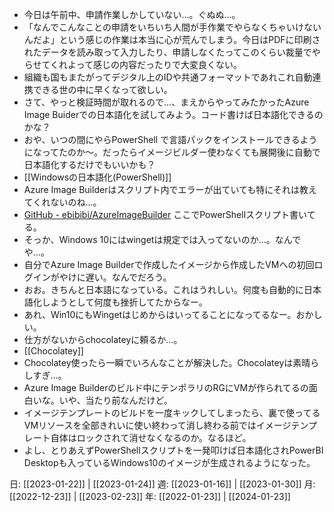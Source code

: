 - 今日は午前中、申請作業しかしていない…。ぐぬぬ…。 
- 「なんでこんなことの申請をいちいち人間が手作業でやらなくちゃいけないんだよ」という感じの作業は本当に心が荒んでしまう。今日はPDFに印刷されたデータを読み取って入力したり、申請しなくたってこのくらい裁量でやらせてくれよって感じの内容だったりで大変良くない。
- 組織も国もまたがってデジタル上のIDや共通フォーマットであれこれ自動連携できる世の中に早くなって欲しい。
- さて、やっと検証時間が取れるので…、まえからやってみたかったAzure Image Buiderでの日本語化を試してみよう。コード書けば日本語化できるのかな？
- おや、いつの間にやらPowerShell で言語パックをインストールできるようになってたのか～。だったらイメージビルダー使わなくても展開後に自動で日本語化するだけでもいいかも？
- [[Windowsの日本語化(PowerShell)]]
- Azure Image Builderはスクリプト内でエラーが出ていても特にそれは教えてくれないのね…。
- [GitHub - ebibibi/AzureImageBuilder](https://github.com/ebibibi/AzureImageBuilder) ここでPowerShellスクリプト書いてる。
- そっか、Windows 10にはwingetは規定では入ってないのか…。なんでや…。
- 自分でAzure Image Builderで作成したイメージから作成したVMへの初回ログインがやけに遅い。なんでだろう。
- おお。きちんと日本語になっている。これはうれしい。何度も自動的に日本語化しようとして何度も挫折してたからなー。
- あれ、Win10にもWingetはじめからはいってることになってるなー。おかしい。
- 仕方がないからchocolateyに頼るか…。
- [[Chocolatey]]
- Chocolatey使ったら一瞬でいろんなことが解決した。Chocolateyは素晴らしすぎ…。
- Azure Image Builderのビルド中にテンポラリのRGにVMが作られてるの面白いな。いや、当たり前なんだけど。
- イメージテンプレートのビルドを一度キックしてしまったら、裏で使ってるVMリソースを全部きれいに使い終わって消し終わる前ではイメージテンプレート自体はロックされて消せなくなるのか。なるほど。
- よし、とりあえずPowerShellスクリプトを一発叩けば日本語化されPowerBI Desktopも入っているWindows10のイメージが生成されるようになった。

日: [[2023-01-22]] | [[2023-01-24]]
週: [[2023-01-16]] | [[2023-01-30]]
月: [[2022-12-23]] | [[2023-02-23]]
年: [[2022-01-23]] | [[2024-01-23]]